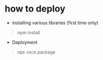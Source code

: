 # how to deploy

* Installing various libraries (first time only)
> npm install

* Deployment
> npx vsce package

